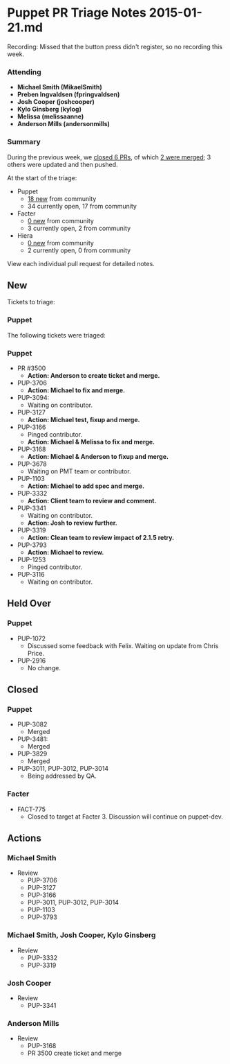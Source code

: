 # Puppet PR Triage Notes 2015-01-21.md

Recording: Missed that the button press didn't register, so no recording this week.

### Attending

* **Michael Smith (MikaelSmith)**
* **Preben Ingvaldsen (fpringvaldsen)**
* **Josh Cooper (joshcooper)**
* **Kylo Ginsberg (kylog)**
* **Melissa (melissaanne)**
* **Anderson Mills (andersonmills)**

### Summary

During the previous week, we [closed 6 PRs](https://github.com/pulls?q=repo%3Apuppetlabs%2Fpuppet+repo%3Apuppetlabs%2Ffacter+repo%3Apuppetlabs%2Fhiera+is%3Apr+label%3ATriaged+closed%3A%222015-01-14+..+2015-01-21%22++-label%3APL), of which [2 were merged](https://github.com/pulls?q=repo%3Apuppetlabs%2Fpuppet+repo%3Apuppetlabs%2Ffacter+repo%3Apuppetlabs%2Fhiera+is%3Apr+label%3ATriaged+merged%3A%222015-01-14+..+2015-01-21%22+-label%3APL); 3 others were updated and then pushed.

At the start of the triage:

* Puppet
  - [18 new](https://github.com/puppetlabs/puppet/pulls?q=is%3Apr+created%3A%222015-01-14+..+2015-01-21%22+-label%3APL) from community
  - 34 currently open, 17 from community
* Facter
  - [0 new](https://github.com/puppetlabs/facter/pulls?q=is%3Apr+created%3A%222015-01-14+..+2015-01-21%22+-label%3APL) from community
  - 3 currently open, 2 from community
* Hiera
  - [0 new](https://github.com/puppetlabs/hiera/pulls?q=is%3Apr+created%3A%222015-01-14+..+2015-01-21%22+-label%3APL) from community
  - 2 currently open, 0 from community

View each individual pull request for detailed notes.

## New

Tickets to triage:

### Puppet

The following tickets were triaged:

### Puppet
* PR #3500
  - **Action: Anderson to create ticket and merge.**
* PUP-3706
  - **Action: Michael to fix and merge.**
* PUP-3094:
  - Waiting on contributor.
* PUP-3127
  - **Action: Michael test, fixup and merge.**
* PUP-3166
  - Pinged contributor.
  - **Action: Michael & Melissa to fix and merge.**
* PUP-3168
  - **Action: Michael & Anderson to fixup and merge.**
* PUP-3678
  - Waiting on PMT team or contributor.
* PUP-1103
  - **Action: Michael to add spec and merge.**
* PUP-3332
  - **Action: Client team to review and comment.**
* PUP-3341
  - Waiting on contributor.
  - **Action: Josh to review further.**
* PUP-3319
  - **Action: Clean team to review impact of 2.1.5 retry.**
* PUP-3793
  - **Action: Michael to review.**
* PUP-1253
  - Pinged contributor.
* PUP-3116
  - Waiting on contributor.

## Held Over

### Puppet
* PUP-1072
  - Discussed some feedback with Felix. Waiting on update from Chris Price.
* PUP-2916
  - No change.

## Closed

### Puppet
* PUP-3082
  - Merged
* PUP-3481:
  - Merged
* PUP-3829
  - Merged
* PUP-3011, PUP-3012, PUP-3014
  - Being addressed by QA.

### Facter
* FACT-775
  - Closed to target at Facter 3. Discussion will continue on puppet-dev.

## Actions

### Michael Smith
* Review
  - PUP-3706
  - PUP-3127
  - PUP-3166
  - PUP-3011, PUP-3012, PUP-3014
  - PUP-1103
  - PUP-3793

### Michael Smith, Josh Cooper, Kylo Ginsberg
* Review
  - PUP-3332
  - PUP-3319

### Josh Cooper
* Review
  - PUP-3341

### Anderson Mills
* Review
  - PUP-3168
  - PR 3500 create ticket and merge

